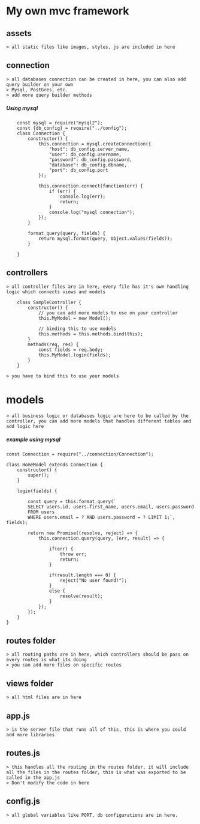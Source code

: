 # My own mvc framework


## assets 
	> all static files like images, styles, js are included in here

## connection
	> all databases connection can be created in here, you can also add query builder on your own
	> Mysql, PostGres, etc.
	> add more query builder methods
##### Using mysql
```
	const mysql = require("mysql2");
	const {db_config} = require("../config");
	class Connection {
		constructor() {
			this.connection = mysql.createConnection({
				"host": db_config.server_name,
				"user": db_config.username,
				"password": db_config.password,
				"database": db_config.dbname,
				"port": db_config.port
			});

			this.connection.connect(function(err) {
				if (err) {
					console.log(err);
					return;
				}
				console.log("mysql connection");
			});
		}

		format_query(query, fields) {
			return mysql.format(query, Object.values(fields));
		}
		
	}
```

## controllers
	> all controller files are in here, every file has it's own handling logic which connects views and models
```
	class SampleController {
		constructor() {
			// you can add more models to use on your controller
			this.MyModel = new Model();

			// binding this to use models
			this.methods = this.methods.bind(this);
		}
		methods(req, res) {
			const fields = req.body;
			this.MyModel.login(fields);
		}
	}
```
	> you have to bind this to use your models

# models
	> all business logic or databases logic are here to be called by the controller, you can add more models that handles different tables and add logic here
##### example using mysql
```
const Connection = require("../connection/Connection");

class HomeModel extends Connection {
	constructor() {
		super();
	}
	
	login(fields) {

		const query = this.format_query(`
		SELECT users.id, users.first_name, users.email, users.password
		FROM users
		WHERE users.email = ? AND users.password = ? LIMIT 1;`, fields);

		return new Promise((resolve, reject) => {
			this.connection.query(query, (err, result) => {

				if(err) {
					throw err;
					return;
				}

				if(result.length === 0) {
					reject("No user found!");
				}
				else {
					resolve(result);
				}
			});
		});
	}
}

```
	

## routes folder
	> all routing paths are in here, which controllers should be pass on every routes is what its doing
	> you can add more files on specific routes

## views folder
	> all html files are in here

## app.js
	> is the server file that runs all of this, this is where you could add more libraries

## routes.js
	> this handles all the routing in the routes folder, it will include all the files in the routes folder, this is what was exported to be called in the app,js
	> Don't modify the code in here

## config.js
	> all global variables like PORT, db configurations are in here.